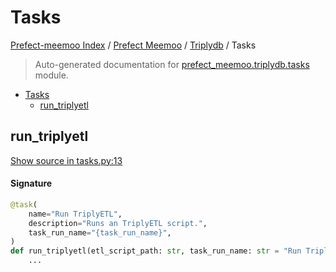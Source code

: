 # Tasks

[Prefect-meemoo Index](../../README.md#prefect-meemoo-index) /
[Prefect Meemoo](../index.md#prefect-meemoo) /
[Triplydb](./index.md#triplydb) /
Tasks

> Auto-generated documentation for [prefect_meemoo.triplydb.tasks](../../../prefect_meemoo/triplydb/tasks.py) module.

- [Tasks](#tasks)
  - [run_triplyetl](#run_triplyetl)

## run_triplyetl

[Show source in tasks.py:13](../../../prefect_meemoo/triplydb/tasks.py#L13)

#### Signature

```python
@task(
    name="Run TriplyETL",
    description="Runs an TriplyETL script.",
    task_run_name="{task_run_name}",
)
def run_triplyetl(etl_script_path: str, task_run_name: str = "Run TriplyETL", **kwargs):
    ...
```